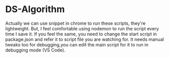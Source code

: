 # DS-Algorithm
Actually we can use snippet in chrome to run these scripts, they're lightweight. But, I feel comfortable using nodemon to run the script every time I save it. 
If you feel the same, you need to change the start script in package.json and refer it to script file you are watching for. It needs manual tweaks too for debugging,you can edit the main script for it to run in debugging mode (VS Code).
